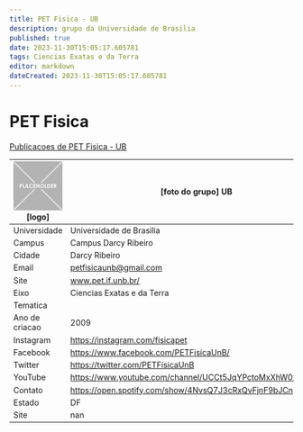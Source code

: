 ```yaml
---
title: PET Fisica - UB
description: grupo da Universidade de Brasilia
published: true
date: 2023-11-30T15:05:17.605781
tags: Ciencias Exatas e da Terra
editor: markdown
dateCreated: 2023-11-30T15:05:17.605781
---
```


# PET Fisica

[Publicacoes de PET Fisica - UB](/atividade/228PETFisicaUB/feed)

| ![placeholder.png](/placeholder.png) [logo] | [foto do grupo] UB         |
| ------------------------------------------- | ------------------------------------------------- |
| Universidade                                | Universidade de Brasilia      |
| Campus                                      | Campus Darcy Ribeiro            |
| Cidade                                      | Darcy Ribeiro             |
| Email                                       | petfisicaunb@gmail.com             |
| Site                                        | www.pet.if.unb.br/              |
| Eixo                                        | Ciencias Exatas e da Terra              |
| Tematica                                    |           |
| Ano de criacao                              | 2009        |
| Instagram                                   | https://instagram.com/fisicapet         |
| Facebook                                    | https://www.facebook.com/PETFisicaUnB/          |
| Twitter                                     | https://twitter.com/PETFisicaUnB           |
| YouTube                                     | https://www.youtube.com/channel/UCCt5JqYPctoMxXhW0xoJShw           |
| Contato                                     | https://open.spotify.com/show/4NvsQ7J3cRxQvFjnF9bJCn         |
| Estado                                      |  DF            |
| Site                                        | nan |
